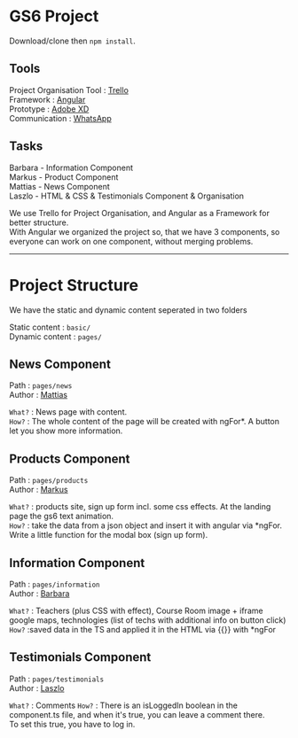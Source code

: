 # GS6 Project
Download/clone then `npm install`.

## Tools

Project Organisation Tool : [Trello](https://www.trello.com)  
Framework : [Angular](https://angular.io/start)  
Prototype : [Adobe XD](https://www.adobe.com/hu/products/xd.html)  
Communication : [WhatsApp](https://whatsapp.com)  

## Tasks

Barbara - Information Component  
Markus - Product Component  
Mattias - News Component  
Laszlo - HTML & CSS & Testimonials Component & Organisation

We use Trello for Project Organisation, and Angular as a Framework for better structure.  
With Angular we organized the project so, that we have 3 components, so everyone can work on one component, without merging problems.

---

# Project Structure

We have the static and dynamic content seperated in two folders

Static content : `basic/`  
Dynamic content : `pages/`

## News Component
Path : `pages/news`  
Author : [Mattias](https://github.com/mattias-r)  

`What?` : News page with content.  
`How?` : The whole content of the page will be created with ngFor*. A button let you show more information.

## Products Component
Path : `pages/products`  
Author : [Markus](https://github.com/MarkusGehmayer)  

`What?` : products site, sign up form incl. some css effects. At the landing page the gs6 text animation.  
`How?` : take the data from a json object and insert it with angular via *ngFor. Write a little function for the modal box (sign up form). 

## Information Component
Path : `pages/information`  
Author : [Barbara](https://github.com/barbaraani)  

`What?` : Teachers (plus CSS with effect), Course Room image + iframe google maps, technologies (list of techs with additional info on button click)  
`How?` :saved data in the TS and applied it in the HTML via {{}} with *ngFor  

## Testimonials Component
Path : `pages/testimonials`  
Author : [Laszlo](https://github.com/voidlaszlo)  

`What?` : Comments
`How?` : There is an isLoggedIn boolean in the component.ts file, and when it's true, you can leave a comment there.  
To set this true, you have to log in.
